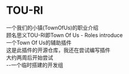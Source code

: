 # TOU-RI
一个我们的小镇(TownOfUs)的职业介绍<br>
顾名思义TOU-RI即Town Of Us - Roles introduce<br>
一个Town Of Us的辅助插件<br>
这是此插件的开源仓库，我还在尝试编写插件<br>
大约两周后开始尝试<br>
--一个临时搭建的开发组<br>
